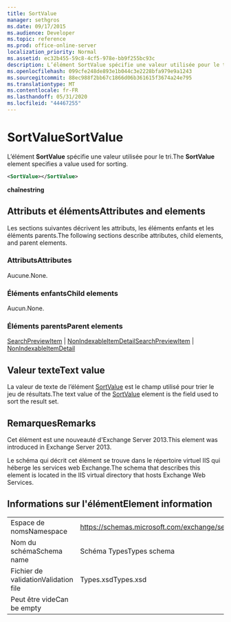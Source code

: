 ```yaml
---
title: SortValue
manager: sethgros
ms.date: 09/17/2015
ms.audience: Developer
ms.topic: reference
ms.prod: office-online-server
localization_priority: Normal
ms.assetid: ec32b455-59c8-4cf5-978e-bb9f255bc93c
description: L’élément SortValue spécifie une valeur utilisée pour le tri.
ms.openlocfilehash: 099cfe248de893e1b044c3e2228bfa979e9a1243
ms.sourcegitcommit: 88ec988f2bb67c1866d06b361615f3674a24e795
ms.translationtype: MT
ms.contentlocale: fr-FR
ms.lasthandoff: 05/31/2020
ms.locfileid: "44467255"
---
```

# <a name="sortvalue"></a><span data-ttu-id="10b37-103">SortValue</span><span class="sxs-lookup"><span data-stu-id="10b37-103">SortValue</span></span>

<span data-ttu-id="10b37-104">L’élément **SortValue** spécifie une valeur utilisée pour le tri.</span><span class="sxs-lookup"><span data-stu-id="10b37-104">The **SortValue** element specifies a value used for sorting.</span></span> 
  
```XML
<SortValue></SortValue>
```

 <span data-ttu-id="10b37-105">**chaîne**</span><span class="sxs-lookup"><span data-stu-id="10b37-105">**string**</span></span>
## <a name="attributes-and-elements"></a><span data-ttu-id="10b37-106">Attributs et éléments</span><span class="sxs-lookup"><span data-stu-id="10b37-106">Attributes and elements</span></span>

<span data-ttu-id="10b37-107">Les sections suivantes décrivent les attributs, les éléments enfants et les éléments parents.</span><span class="sxs-lookup"><span data-stu-id="10b37-107">The following sections describe attributes, child elements, and parent elements.</span></span>
  
### <a name="attributes"></a><span data-ttu-id="10b37-108">Attributs</span><span class="sxs-lookup"><span data-stu-id="10b37-108">Attributes</span></span>

<span data-ttu-id="10b37-109">Aucune.</span><span class="sxs-lookup"><span data-stu-id="10b37-109">None.</span></span>
  
### <a name="child-elements"></a><span data-ttu-id="10b37-110">Éléments enfants</span><span class="sxs-lookup"><span data-stu-id="10b37-110">Child elements</span></span>

<span data-ttu-id="10b37-111">Aucun.</span><span class="sxs-lookup"><span data-stu-id="10b37-111">None.</span></span>
  
### <a name="parent-elements"></a><span data-ttu-id="10b37-112">Éléments parents</span><span class="sxs-lookup"><span data-stu-id="10b37-112">Parent elements</span></span>

<span data-ttu-id="10b37-113">[SearchPreviewItem](searchpreviewitem.md)  |  [NonIndexableItemDetail](nonindexableitemdetail.md)</span><span class="sxs-lookup"><span data-stu-id="10b37-113">[SearchPreviewItem](searchpreviewitem.md) | [NonIndexableItemDetail](nonindexableitemdetail.md)</span></span>
  
## <a name="text-value"></a><span data-ttu-id="10b37-114">Valeur texte</span><span class="sxs-lookup"><span data-stu-id="10b37-114">Text value</span></span>

<span data-ttu-id="10b37-115">La valeur de texte de l’élément [SortValue](sortvalue.md) est le champ utilisé pour trier le jeu de résultats.</span><span class="sxs-lookup"><span data-stu-id="10b37-115">The text value of the [SortValue](sortvalue.md) element is the field used to sort the result set.</span></span> 
  
## <a name="remarks"></a><span data-ttu-id="10b37-116">Remarques</span><span class="sxs-lookup"><span data-stu-id="10b37-116">Remarks</span></span>

<span data-ttu-id="10b37-117">Cet élément est une nouveauté d'Exchange Server 2013.</span><span class="sxs-lookup"><span data-stu-id="10b37-117">This element was introduced in Exchange Server 2013.</span></span>
  
<span data-ttu-id="10b37-118">Le schéma qui décrit cet élément se trouve dans le répertoire virtuel IIS qui héberge les services web Exchange.</span><span class="sxs-lookup"><span data-stu-id="10b37-118">The schema that describes this element is located in the IIS virtual directory that hosts Exchange Web Services.</span></span>
  
## <a name="element-information"></a><span data-ttu-id="10b37-119">Informations sur l'élément</span><span class="sxs-lookup"><span data-stu-id="10b37-119">Element information</span></span>

|||
|:-----|:-----|
|<span data-ttu-id="10b37-120">Espace de noms</span><span class="sxs-lookup"><span data-stu-id="10b37-120">Namespace</span></span>  <br/> |https://schemas.microsoft.com/exchange/services/2006/types  <br/> |
|<span data-ttu-id="10b37-121">Nom du schéma</span><span class="sxs-lookup"><span data-stu-id="10b37-121">Schema name</span></span>  <br/> |<span data-ttu-id="10b37-122">Schéma Types</span><span class="sxs-lookup"><span data-stu-id="10b37-122">Types schema</span></span>  <br/> |
|<span data-ttu-id="10b37-123">Fichier de validation</span><span class="sxs-lookup"><span data-stu-id="10b37-123">Validation file</span></span>  <br/> |<span data-ttu-id="10b37-124">Types.xsd</span><span class="sxs-lookup"><span data-stu-id="10b37-124">Types.xsd</span></span>  <br/> |
|<span data-ttu-id="10b37-125">Peut être vide</span><span class="sxs-lookup"><span data-stu-id="10b37-125">Can be empty</span></span>  <br/> ||
   


